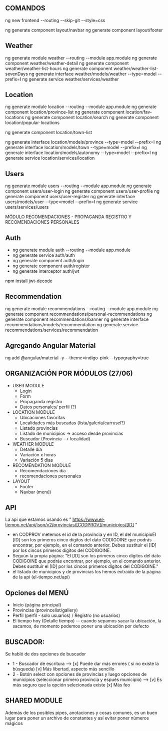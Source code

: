 ## COMANDOS
ng new frontend --routing --skip-git --style=css

ng generate component layout/navbar
ng generate component layout/footer

## Weather
ng generate module weather --routing --module app.module
ng generate component weather/weather-detail
ng generate component weather/weather-list-hours
ng generate component weather/weather-list-sevenDays
ng generate interface weather/models/weather --type=model --prefix=I
 ng generate service weather/services/weather

## Location
ng generate module location --routing --module app.module
ng generate component location/province-list
ng generate component location/fav-locations
ng generate component location/search
ng generate component location/popular-locations

ng generate component location/town-list

ng generate interface location/models/province --type=model --prefix=I
ng generate interface location/models/town --type=model --prefix=I
ng generate interface location/models/autonomy --type=model --prefix=I
ng generate service location/services/location

## Users
ng generate module users --routing --module app.module
ng generate component users/user-login
ng generate component users/user-profile
ng generate component users/user-register
ng generate interface users/models/user --type=model --prefix=I
ng generate service users/services/users

MÓDULO RECOMENDACIONES - PROPAGANDA REGISTRO Y RECOMENDACIONES PERSONALES


## Auth
* ng generate module auth --routing --module app.module
* ng generate service auth/auth
* ng generate component auth/login
* ng generate component auth/register
* ng generate interceptor auth/jwt

npm install jwt-decode


## Recommendation
ng generate module recommendations --routing --module app.module
ng generate component recommendations/personal-recommendations
ng generate component recommendations/banner
ng generate interface recommendations/models/recommendation
ng generate service recommendations/services/recommendation

## Agregando Angular Material
ng add @angular/material -y --theme=indigo-pink --typography=true

## ORGANIZACIÓN POR MÓDULOS (27/06)
* USER MODULE 
    - Login 
    - Form
    - Propaganda registro
    - Datos personales/ perfil (?)
* LOCATION MODULE 
    - Ubicaciones favoritas 
    - Localidades más buscadas (lista/galería/carrusel?)
    - Listado provincias
    - Listado de municipios -> acceso desde provincias 
    - Buscador (Provincia --> localidad)
* WEATHER MODULE 
    - Detalle día
    - Variación x horas
    - Variación 5 días
* RECOMENDATION MODULE 
    - Recomendaciones día
    - recomendaciones personales
* LAYOUT 
    - Footer
    - Navbar (menú)

## API

La api que estamos usando es 
" https://www.el-tiempo.net/api/json/v2/provincias/[CODPROV]/municipios/[ID] "

* en CODPROV metemos el id de la provincia y en ID, el del municipioEl [ID] son los primeros cinco dígitos del dato CODIGOINE que podrás encontrar, por ejemplo, en el comando anterior. Debes sustituir el [ID] por los cincos primeros dígitos del CODIGOINE.
* Seguún la propia página: 
"El [ID] son los primeros cinco dígitos del dato CODIGOINE que podrás encontrar, por ejemplo, en el comando anterior. Debes sustituir el [ID] por los cincos primeros dígitos del CODIGOINE."
* el listado de municipios y de provincias los hemos extraido de la página de la api (el-tiempo.net/api)

## Opciones del MENÚ
* Inicio (página principal)
* Provincias (provincelist/gallery)
* Perfil (perfil - solo usuarios) / Registro (no usuarios)
* El tiempo hoy (Detalle tiempo) -- cuando sepamos sacar la ubicación, la sacamos, de momento podemos poner una ubicación por defecto

## BUSCADOR: 

Se habló de dos opciones de buscador
* 1 - Buscador de escritura --> [x] Puede dar más errores ( si no existe la búsqueda) [v] Más libertad, aspecto más sencillo
* 2 - Botón select con opciones de provincias y luego opciones de municipios (seleccionar primero provincia y espués municipio) --> [v] Es más seguro que la opción selecionada existe [x] Más feo

## SHARED MODULE
 Además de los posibles pipes, anotaciones y cosas comunes, es un buen lugar para poner un archivo de constantes y así evitar poner números mágicos